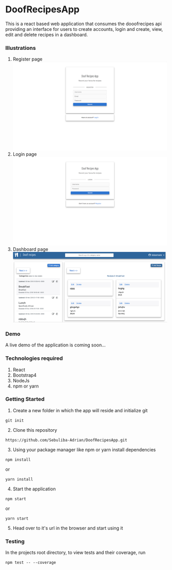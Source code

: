 
# DoofRecipesApp

 This is a react based web application that consumes the dooofrecipes api providing an interface for users to create accounts, login and create, view, edit and delete recipes in a dashboard.

### Illustrations
1. Register page
![Screenshot of registar page](/screenshots/register.png?raw=true "register Page")
2. Login page
![Screenshot of login page](/screenshots/login.png?raw=true "Login Page")
3. Dashboard page
![Screenshot of dashboard page](/screenshots/dashboard.png?raw=true "Login Page")
### Demo
A live demo of the application is coming soon...

### Technologies required
1. React
2. Bootstrap4 
3. NodeJs
4. npm or yarn

### Getting Started
1. Create a new folder in which the app will reside and initialize git
```
git init
```
2. Clone this repository 
```
https://github.com/Sebuliba-Adrian/DoofRecipesApp.git
```
3. Using your package manager like npm or yarn install dependencies
```
npm install
```
or
```
yarn install
```
4. Start the application
```
npm start
```
or
```
yarn start
```
5. Head over to it's url in the browser and start using it

### Testing 
In the projects root directory, to view tests and their coverage, run 
```
npm test -- --coverage
```
